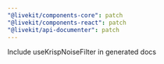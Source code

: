 ```yaml
---
"@livekit/components-core": patch
"@livekit/components-react": patch
"@livekit/api-documenter": patch
---
```


Include useKrispNoiseFilter in generated docs
